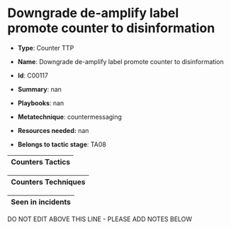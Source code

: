 # Downgrade de-amplify label promote counter to disinformation

* **Type**: Counter TTP

* **Name**: Downgrade de-amplify label promote counter to disinformation

* **Id**: C00117

* **Summary**: nan

* **Playbooks**: nan

* **Metatechnique**: countermessaging

* **Resources needed:** nan

* **Belongs to tactic stage**: TA08


| Counters Tactics |
| ---------------- |



| Counters Techniques |
| ------------------- |



| Seen in incidents |
| ----------------- |

DO NOT EDIT ABOVE THIS LINE - PLEASE ADD NOTES BELOW